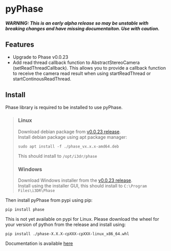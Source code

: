# pyPhase
***WARNING: This is an early alpha release so may be unstable with breaking changes and have missing documentaiton. Use with caution.***

## Features
 - Upgrade to Phase v0.0.23
 - Add read thread callback function to AbstractStereoCamera (setReadThreadCallback). This allows you to provide a callback function to receive the camera read result when using startReadThread or startContinousReadThread.

## Install
Phase library is required to be installed to use pyPhase.  
>### Linux
>Download debian package from [v0.0.23 release](https://github.com/i3drobotics/phase/releases/tag/v0.0.23).  
>Install debian package using apt package manager:
>```
>sudo apt install -f ./phase_vx.x.x-amd64.deb
>```
>This should install to `/opt/i3dr/phase`
>### Windows
>Download Windows installer from the [v0.0.23 release](https://github.com/i3drobotics/phase/releases/tag/v0.0.23).  
>Install using the installer GUI, this should install to `C:\Program Files\i3DR\Phase`
>

Then install pyPhase from pypi using pip:
```
pip install phase
```
This is not yet available on pypi for Linux. Please download the wheel for your version of python from the release and install using:
```
pip install ./phase-X.X.X-cpXXX-cpXXX-linux_x86_64.whl
```

Documentation is available [here](https://i3drobotics.github.io/pyphase/)
